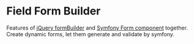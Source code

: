 Field Form Builder
========================
Features of [jQuery formBuilder](https://formbuilder.online/) and [Symfony Form component](https://github.com/symfony/form) together. 
Create dynamic forms, let them generate and validate by symfony.
